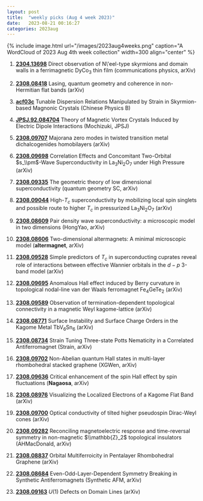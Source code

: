 ```yaml
---
layout: post
title:  "weekly picks (Aug 4 week 2023)"
date:   2023-08-21 00:16:27
categories: 2023aug
---
```



{% include image.html url="/images/2023aug4weeks.png" caption="A WordCloud of 2023 Aug 4th week collection" width=300 align="center" %}


1. **[2304.13698](http://arxiv.org/abs/2304.13698)** Direct observation of N\\'eel-type skyrmions and domain walls in a ferrimagnetic DyCo$_3$ thin film (communications physics, arXiv)

1. **[2308.08418](http://arxiv.org/abs/2308.08418)** Lasing, quantum geometry and coherence in non-Hermitian flat bands (arXiv)

1. **[acf03c](http://iopscience.iop.org/article/10.1088/1674-1056/acf03c)** Tunable Dispersion Relations Manipulated by Strain in Skyrmion-based Magnonic Crystals (Chinese Physics B)


1. **[JPSJ.92.084704](https://journals.jps.jp/doi/10.7566/JPSJ.92.084704)** Theory of Magnetic Vortex Crystals Induced by Electric Dipole Interactions (Mochizuki, JPSJ)



1. **[2308.09707](http://arxiv.org/abs/2308.09707)** Majorana zero modes in twisted transition metal dichalcogenides homobilayers (arXiv)

1. **[2308.09698](http://arxiv.org/abs/2308.09698)** Correlation Effects and Concomitant Two-Orbital $s_\\pm$-Wave Superconductivity in La$_3$Ni$_2$O$_7$ under High Pressure (arXiv)

1. **[2308.09335](http://arxiv.org/abs/2308.09335)** The geometric theory of low dimensional superconductivity (quantum geometry SC, arXiv)

1. **[2308.09044](http://arxiv.org/abs/2308.09044)** High-$T_c$ superconductivity by mobilizing local spin singlets and possible route to higher $T_c$ in pressurized La$_3$Ni$_2$O$_7$ (arXiv)

1. **[2308.08609](http://arxiv.org/abs/2308.08609)** Pair density wave superconductivity: a microscopic model in two dimensions (HongYao, arXiv)

1. **[2308.08606](http://arxiv.org/abs/2308.08606)** Two-dimensional altermagnets: A minimal microscopic model (**altermagnet**, arXiv)

1. **[2308.09528](http://arxiv.org/abs/2308.09528)** Simple predictors of $T_c$ in superconducting cuprates reveal role of interactions between effective Wannier orbitals in the $d-p$ 3-band model (arXiv)

1. **[2308.09695](http://arxiv.org/abs/2308.09695)** Anomalous Hall effect induced by Berry curvature in topological nodal-line van der Waals ferromagnet Fe$_4$GeTe$_2$ (arXiv)

1. **[2308.09589](http://arxiv.org/abs/2308.09589)** Observation of termination-dependent topological connectivity in a magnetic Weyl kagome-lattice (arXiv)

1. **[2308.08771](http://arxiv.org/abs/2308.08771)** Surface Instability and Surface Charge Orders in the Kagome Metal TbV$_6$Sn$_6$ (arXiv)

1. **[2308.08734](http://arxiv.org/abs/2308.08734)** Strain Tuning Three-state Potts Nematicity in a Correlated Antiferromagnet (Strain, arXiv)

1. **[2308.09702](http://arxiv.org/abs/2308.09702)** Non-Abelian quantum Hall states in multi-layer rhombohedral stacked graphene (XGWen, arXiv)

1. **[2308.09636](http://arxiv.org/abs/2308.09636)** Critical enhancement of the spin Hall effect by spin fluctuations (**Nagaosa**, arXiv)

1. **[2308.08976](http://arxiv.org/abs/2308.08976)** Visualizing the Localized Electrons of a Kagome Flat Band (arXiv)

1. **[2308.09700](http://arxiv.org/abs/2308.09700)** Optical conductivity of tilted higher pseudospin Dirac-Weyl cones (arXiv)

1. **[2308.09282](http://arxiv.org/abs/2308.09282)** Reconciling magnetoelectric response and time-reversal symmetry in non-magnetic $\\mathbb{Z}_2$ topological insulators (AHMacDonald, arXiv)

1. **[2308.08837](http://arxiv.org/abs/2308.08837)** Orbital Multiferroicity in Pentalayer Rhombohedral Graphene (arXiv)

1. **[2308.08684](http://arxiv.org/abs/2308.08684)** Even-Odd-Layer-Dependent Symmetry Breaking in Synthetic Antiferromagnets (Synthetic AFM, arXiv)

1. **[2308.09163](http://arxiv.org/abs/2308.09163)** $U(1)$ Defects on Domain Lines (arXiv)
